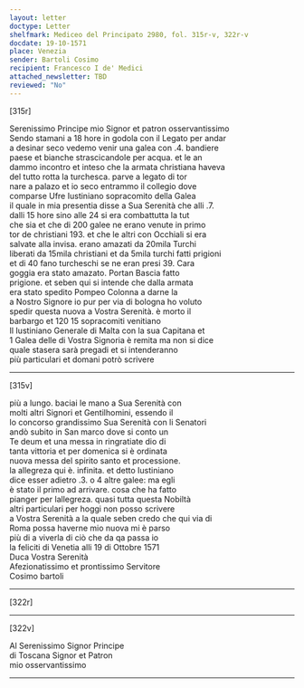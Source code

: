 ```yaml
---
layout: letter
doctype: Letter
shelfmark: Mediceo del Principato 2980, fol. 315r-v, 322r-v
docdate: 19-10-1571
place: Venezia
sender: Bartoli Cosimo
recipient: Francesco I de' Medici
attached_newsletter: TBD
reviewed: "No"
---
```


[315r]  
  
  
Serenissimo Principe mio Signor et patron osservantissimo  
Sendo stamani a 18 hore in godola con il Legato per andar  
a desinar seco vedemo venir una galea con .4. bandiere  
paese et bianche strascicandole per acqua. et le an  
dammo incontro et inteso che la armata christiana haveva  
del tutto rotta la turchesca. parve a legato di tor  
nare a palazo et io seco entrammo il collegio dove  
comparse Ufre Iustiniano sopracomito della Galea  
il quale in mia presentia disse a Sua Serenità che alli .7.  
dalli 15 hore sino alle 24 si era combattutta la tut  
che sia et che di 200 galee ne erano venute in primo  
tor de christiani 193. et che le altri con Occhiali si era  
salvate alla invisa. erano amazati da 20mila Turchi  
liberati da 15mila christiani et da 5mila turchi fatti prigioni  
et di 40 fano turcheschi se ne eran presi 39. Cara  
goggia era stato amazato. Portan Bascia fatto  
prigione. et seben qui si intende che dalla armata  
era stato spedito Pompeo Colonna a darne la  
a Nostro Signore io pur per via di bologna ho voluto  
spedir questa nuova a Vostra Serenità. è morto il  
barbargo et 120 15 sopracomiti venitiano  
Il Iustiniano Generale di Malta con la sua Capitana et  
1 Galea delle di Vostra Signoria è remita ma non si dice  
quale stasera sarà pregadi et si intenderanno  
più particulari et domani potrò scrivere  
  
---  

[315v]  
  
  
più a lungo. baciai le mano a Sua Serenità con  
molti altri Signori et Gentilhomini, essendo il  
lo concorso grandissimo Sua Serenità con li Senatori  
andò subito in San marco dove si conto un  
Te deum et una messa in ringratiate dio di  
tanta vittoria et per domenica si è ordinata  
nuova messa del spirito santo et processione.  
la allegreza qui è. infinita. et detto Iustiniano  
dice esser adietro .3. o 4 altre galee: ma egli  
è stato il primo ad arrivare. cosa che ha fatto  
pianger per lallegreza. quasi tutta questa Nobiltà  
altri particulari per hoggi non posso scrivere  
a Vostra Serenità a la quale seben credo che qui via di  
Roma possa haverne mio nuova mi è parso  
più di a viverla di ciò che da qa passa io  
la feliciti di Venetia alli 19 di Ottobre 1571  
Duca Vostra Serenità  
Afezionatissimo et prontissimo Servitore  
Cosimo bartoli  
  
---  

[322r]  
  
  
  
---  

[322v]  
  
  
Al Serenissimo Signor Principe  
di Toscana Signor et Patron  
mio osservantissimo  
  
---  

